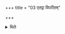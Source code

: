 +++
title = "03 एतद्वा विपरीतम्"

+++

<details><summary>थिते</summary>

एतद्वा विपरीतम् ३
</details>
